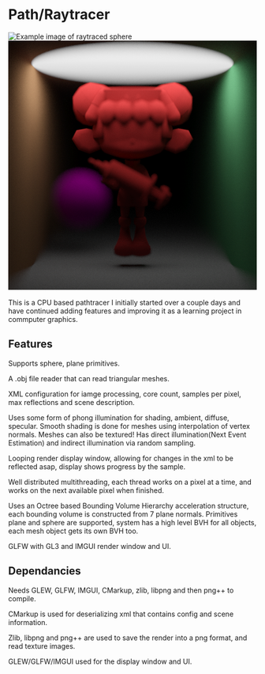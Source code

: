 # Path/Raytracer


![Example image of raytraced sphere](https://github.com/OkeWoke/Raytracer/blob/master/example_pathtrace2.png)
![Example image of raytraced Mesh](https://github.com/OkeWoke/Raytracer/blob/master/example_pathtrace3.png)

This is a CPU based pathtracer I initially started over a couple days and have continued adding features and improving it as a learning project in commputer graphics.


## Features

Supports sphere, plane primitives.

A .obj file reader that can read triangular meshes.

XML configuration for iamge processing, core count, samples per pixel, max reflections and scene description.

Uses some form of phong illumination for shading, ambient, diffuse, specular.
Smooth shading is done for meshes using interpolation of vertex normals.
Meshes can also be textured!
Has direct illumination(Next Event Estimation) and indirect illumination via random sampling.

Looping render display window, allowing for changes in the xml to be reflected asap, display shows progress by the sample.

Well distributed multithreading, each thread works on a pixel at a time, and works on the next available pixel when finished.

Uses an Octree based Bounding Volume Hierarchy acceleration structure, each bounding volume is constructed from 7 plane normals.
Primitives plane and sphere are supported, system has a high level BVH for all objects, each mesh object gets its own BVH too.

GLFW with GL3 and IMGUI render window and UI.

## Dependancies
Needs GLEW, GLFW, IMGUI, CMarkup, zlib, libpng and then png++ to compile.

CMarkup is used for deserializing xml that contains config and scene information.

Zlib, libpng and png++ are used to save the render into a png format, and read texture images.

GLEW/GLFW/IMGUI used for the display window and UI.
